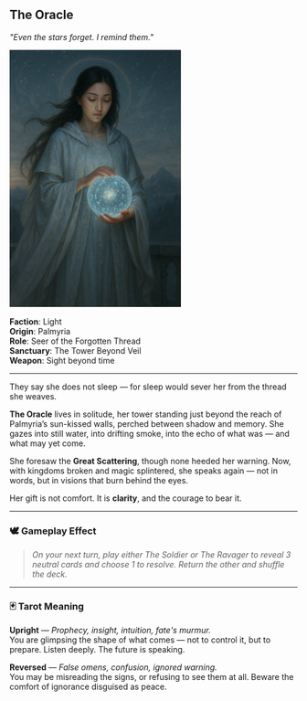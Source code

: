 ## The Oracle

*"Even the stars forget. I remind them."*

<img src="../resources/images/cards/characters/the-oracle.png" width="300px"/>

**Faction**: Light  
**Origin**: Palmyria  
**Role**: Seer of the Forgotten Thread  
**Sanctuary**: The Tower Beyond Veil  
**Weapon**: Sight beyond time

---

They say she does not sleep — for sleep would sever her from the thread she weaves.

**The Oracle** lives in solitude, her tower standing just beyond the reach of Palmyria’s sun-kissed walls, perched between shadow and memory. She gazes into still water, into drifting smoke, into the echo of what was — and what may yet come.

She foresaw the **Great Scattering**, though none heeded her warning. Now, with kingdoms broken and magic splintered, she speaks again — not in words, but in visions that burn behind the eyes.

Her gift is not comfort. It is **clarity**, and the courage to bear it.

---

### 🕊 Gameplay Effect

> *On your next turn, play either The Soldier or The Ravager to reveal 3 neutral cards and choose 1 to resolve. Return the other and shuffle the deck.*

---

### 🃏 Tarot Meaning

**Upright** — *Prophecy, insight, intuition, fate's murmur.*  
You are glimpsing the shape of what comes — not to control it, but to prepare. Listen deeply. The future is speaking.

**Reversed** — *False omens, confusion, ignored warning.*  
You may be misreading the signs, or refusing to see them at all. Beware the comfort of ignorance disguised as peace.

